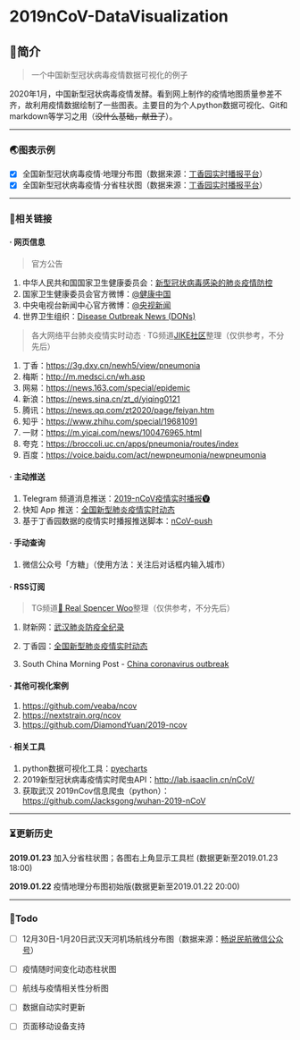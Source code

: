 # 2019nCoV-DataVisualization

## 📖简介

> 一个中国新型冠状病毒疫情数据可视化的例子

2020年1月，中国新型冠状病毒疫情发酵。看到网上制作的疫情地图质量参差不齐，故利用疫情数据绘制了一些图表。主要目的为个人python数据可视化、Git和markdown等学习之用（~~没什么基础，献丑了~~）。

---

### 🌏图表示例

- [x] 全国新型冠状病毒疫情·地理分布图（数据来源：[丁香园实时播报平台](https://3g.dxy.cn/newh5/view/pneumonia)）
- [x] 全国新型冠状病毒疫情·分省柱状图（数据来源：[丁香园实时播报平台](https://3g.dxy.cn/newh5/view/pneumonia)）

---

### 🔗相关链接

#### · 网页信息

> 官方公告

1. 中华人民共和国国家卫生健康委员会：[新型冠状病毒感染的肺炎疫情防控](http://www.nhc.gov.cn/xcs/xxgzbd/new_list.shtml)
2. 国家卫生健康委员会官方微博：[@健康中国](https://weibo.com/jiankangzhongguo)
3. 中央电视台新闻中心官方微博：[@央视新闻](https://weibo.com/cctvxinwen)
4. 世界卫生组织：[Disease Outbreak News (DONs)](https://www.who.int/csr/don/en/)

> 各大网络平台肺炎疫情实时动态 · TG频道[JIKE社区](https://t.me/jikeinfo)整理（仅供参考，不分先后）

1. 丁香：https://3g.dxy.cn/newh5/view/pneumonia
2. 梅斯：http://m.medsci.cn/wh.asp
3. 网易：https://news.163.com/special/epidemic
4. 新浪：https://news.sina.cn/zt_d/yiqing0121
5. 腾讯：https://news.qq.com/zt2020/page/feiyan.htm
6. 知乎：https://www.zhihu.com/special/19681091
7. 一财：https://m.yicai.com/news/100476965.html
8. 夸克：https://broccoli.uc.cn/apps/pneumonia/routes/index
9. 百度：https://voice.baidu.com/act/newpneumonia/newpneumonia

#### · 主动推送

1. Telegram 频道消息推送：[2019-nCoV疫情实时播报🅥](https://t.me/nCoV2019)
2. 快知 App 推送：[全国新型肺炎疫情实时动态](https://kz.sync163.com/web/topic/Pn3yRwxP04XBx)
3. 基于丁香园数据的疫情实时播报推送脚本：[nCoV-push](https://github.com/easychen/nCoV-push)

#### · 手动查询

1. 微信公众号「方糖」（使用方法：关注后对话框内输入城市）

#### · RSS订阅

> TG频道[📓 Real Spencer Woo](https://t.me/realSpencerWoo)整理（仅供参考，不分先后）

1. 财新网：[武汉肺炎防疫全纪录](https://rsshub.app/coronavirus/caixin)

2. 丁香园：[全国新型肺炎疫情实时动态](https://rsshub.app/coronavirus/dxy)

3. South China Morning Post - [China coronavirus outbreak](https://rsshub.app/coronavirus/scmp)

#### · 其他可视化案例

1. https://github.com/veaba/ncov
2. https://nextstrain.org/ncov
3. https://github.com/DiamondYuan/2019-ncov

#### · 相关工具

1. python数据可视化工具：[pyecharts](https://github.com/pyecharts/pyecharts)
2. 2019新型冠状病毒疫情实时爬虫API：http://lab.isaaclin.cn/nCoV/
3. 获取武汉 2019nCov信息爬虫（python）：https://github.com/Jacksgong/wuhan-2019-nCoV

---

### ⏳更新历史

**2019.01.23** 加入分省柱状图；各图右上角显示工具栏 (数据更新至2019.01.23 18:00)

**2019.01.22** 疫情地理分布图初始版(数据更新至2019.01.22 20:00)

---

### 🎯Todo

- [ ] 12月30日-1月20日武汉天河机场航线分布图（数据来源：[畅说民航微信公众号](https://mp.weixin.qq.com/s/7ynWYxB-s7nfz7rmjBLSpQ)）

- [ ] 疫情随时间变化动态柱状图

- [ ] 航线与疫情相关性分析图

- [ ] 数据自动实时更新

- [ ] 页面移动设备支持
